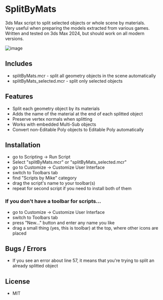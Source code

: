 # SplitByMats
3ds Max script to split selected objects or whole scene by materials.<br />
Very useful when preparing the models extracted from various games.<br />
Written and tested on 3ds Max 2024, but should work on all modern versions.<br />

![image](https://github.com/oxmaulmike2581/SplitByMats/assets/28642811/d35a3303-de92-4488-9db8-a6abc16f6c08)


## Includes
* splitByMats.mcr - split all geometry objects in the scene automatically
* splitByMats_selected.mcr - split only selected objects

## Features
* Split each geometry object by its materials
* Adds the name of the material at the end of each splitted object
* Preserve vertex normals when splitting
* Works with embedded Multi-Sub objects
* Convert non-Editable Poly objects to Editable Poly automatically

## Installation
* go to Scripting -> Run Script
* Select "splitByMats.mcr" or "splitByMats_selected.mcr"
* go to Customize -> Customize User Interface
* switch to Toolbars tab
* find "Scripts by Mike" category
* drag the script's name to your toolbar(s)
* repeat for second script if you need to install both of them

### If you don't have a toolbar for scripts...
* go to Customize -> Customize User Interface
* switch to Toolbars tab
* press "New..." button and enter any name you like
* drag a small thing (yes, this is toolbar) at the top, where other icons are placed

## Bugs / Errors
* If you see an error about line 57, it means that you're trying to split an already splitted object

## License
* MIT

